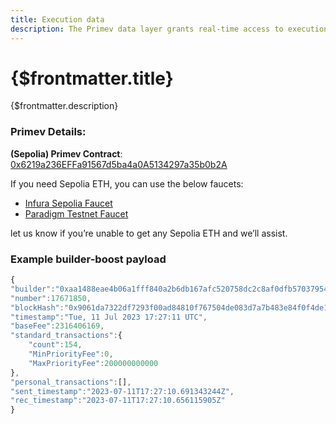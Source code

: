```yaml
---
title: Execution data
description: The Primev data layer grants real-time access to execution data pertaining to block templates, also known as builder hints, and facilitates the seamless transmission of this data to connected entities.
---
```


# {$frontmatter.title}

{$frontmatter.description}

### Primev Details:

**(Sepolia) Primev Contract**: [0x6219a236EFFa91567d5ba4a0A5134297a35b0b2A](https://sepolia.etherscan.io/address/0x6219a236EFFa91567d5ba4a0A5134297a35b0b2A)

If you need Sepolia ETH, you can use the below faucets:

- [Infura Sepolia Faucet](https://www.infura.io/faucet/sepolia)
- [Paradigm Testnet Faucet](https://faucet.paradigm.xyz/)

let us know if you’re unable to get any Sepolia ETH and we’ll assist.


### Example builder-boost payload
    
```javascript
{
"builder":"0xaa1488eae4b06a1fff840a2b6db167afc520758dc2c8af0dfb57037954df3431b747e2f900fe8805f05d635e9a29717b",
"number":17671850,
"blockHash":"0x9061da7322df7293f00ad84810f767504de083d7a7b483e84f0f4de1d5bc0130",
"timestamp":"Tue, 11 Jul 2023 17:27:11 UTC",
"baseFee":2316406169,
"standard_transactions":{
    "count":154,
    "MinPriorityFee":0,
    "MaxPriorityFee":200000000000
},
"personal_transactions":[],
"sent_timestamp":"2023-07-11T17:27:10.691343244Z",
"rec_timestamp":"2023-07-11T17:27:10.656115905Z"
}
```

